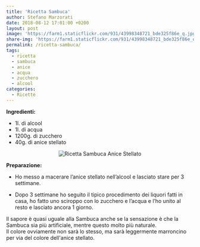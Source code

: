 ```yaml
---
title: 'Ricetta Sambuca'
author: Stefano Marzorati
date: 2018-08-12 17:01:00 +0200
layout: post
image: 'https://farm1.staticflickr.com/931/43998348721_bde325f86e_q.jpg'
share-img: 'https://farm1.staticflickr.com/931/43998348721_bde325f86e_q.jpg'
permalink: /ricetta-sambuca/
tags:
  - ricetta
  - sambuca
  - anice
  - acqua
  - zucchero
  - alcool
categories:
  - Ricette
---
```

**Ingredienti:**   

  - 1l. di alcool
  - 1l. di acqua
  - 1200g. di zucchero
  - 40g. di anice stellato

<center><img src="https://farm1.staticflickr.com/931/43998348721_ec504ea12f_o.jpg" alt="Ricetta Sambuca Anice Stellato"></center>

**Preparazione:**   

* Ho messo a macerare l’anice stellato nell’alcool e lasciato stare per 3 settimane.

* Dopo 3 settimane ho seguito il tipico procedimento dei liquori fatti in casa, ho fatto uno sciroppo con lo zucchero e l’acqua e l’ho unito al resto e lasciato ancora 1 giorno.   

Il sapore è quasi uguale alla Sambuca anche se la sensazione è che la Sambuca sia più artificiale, mentre questo molto più naturale.   
Il colore ovviamente non sarà lo stesso, ma sarà leggermente marroncino per via del colore dell'anice stellato.   